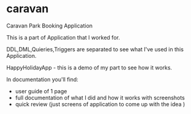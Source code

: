 # caravan
Caravan Park Booking Application

This is a part of Application that I worked for.

DDL,DML,Quieries,Triggers are separated to see what I've used in this Application.

HappyHolidayApp - this is a demo of my part to see how it works. 

In documentation you'll find:
- user guide of 1 page
- full documentation of what I did and how it works with screenshots 
- quick review (just screens of application to come up with the idea )
